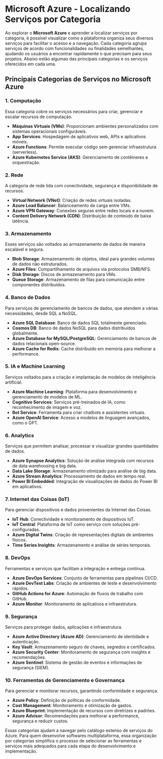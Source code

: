 # Microsoft Azure - Localizando Serviços por Categoria

Ao explorar o **Microsoft Azure** e aprender a localizar serviços por categoria, é possível visualizar como a plataforma organiza seus diversos serviços para facilitar o acesso e a navegação. Cada categoria agrupa serviços de acordo com funcionalidades ou finalidades semelhantes, ajudando os usuários a encontrar rapidamente o que precisam para seus projetos. Abaixo estão algumas das principais categorias e os serviços oferecidos em cada uma.

## Principais Categorias de Serviços no Microsoft Azure

### 1. Computação
Essa categoria cobre os serviços necessários para criar, gerenciar e escalar recursos de computação.
- **Máquinas Virtuais (VMs)**: Proporcionam ambientes personalizados com sistemas operacionais configuráveis.
- **App Services**: Hospedagem de aplicativos web, APIs e aplicativos móveis.
- **Azure Functions**: Permite executar código sem gerenciar infraestrutura (serverless).
- **Azure Kubernetes Service (AKS)**: Gerenciamento de contêineres e orquestração.

### 2. Rede
A categoria de rede lida com conectividade, segurança e disponibilidade de recursos.
- **Virtual Network (VNet)**: Criação de redes virtuais isoladas.
- **Azure Load Balancer**: Balanceamento de carga entre VMs.
- **Azure VPN Gateway**: Conexões seguras entre redes locais e a nuvem.
- **Content Delivery Network (CDN)**: Distribuição de conteúdo de baixa latência.

### 3. Armazenamento
Esses serviços são voltados ao armazenamento de dados de maneira escalável e segura.
- **Blob Storage**: Armazenamento de objetos, ideal para grandes volumes de dados não estruturados.
- **Azure Files**: Compartilhamento de arquivos via protocolos SMB/NFS.
- **Disk Storage**: Discos de armazenamento para VMs.
- **Queue Storage**: Armazenamento de filas para comunicação entre componentes distribuídos.

### 4. Banco de Dados
Para serviços de gerenciamento de bancos de dados, que atendem a várias necessidades, desde SQL a NoSQL.
- **Azure SQL Database**: Banco de dados SQL totalmente gerenciado.
- **Cosmos DB**: Banco de dados NoSQL para dados distribuídos globalmente.
- **Azure Database for MySQL/PostgreSQL**: Gerenciamento de bancos de dados relacionais open-source.
- **Azure Cache for Redis**: Cache distribuído em memória para melhorar a performance.

### 5. IA e Machine Learning
Serviços voltados para a criação e implantação de modelos de inteligência artificial.
- **Azure Machine Learning**: Plataforma para desenvolvimento e gerenciamento de modelos de ML.
- **Cognitive Services**: Serviços pré-treinados de IA, como reconhecimento de imagem e voz.
- **Bot Service**: Ferramenta para criar chatbots e assistentes virtuais.
- **Azure OpenAI Service**: Acesso a modelos de linguagem avançados, como o GPT.

### 6. Analytics
Serviços que permitem analisar, processar e visualizar grandes quantidades de dados.
- **Azure Synapse Analytics**: Solução de análise integrada com recursos de data warehousing e big data.
- **Data Lake Storage**: Armazenamento otimizado para análise de big data.
- **Azure Stream Analytics**: Processamento de dados em tempo real.
- **Power BI Embedded**: Integração de visualizações de dados do Power BI em aplicativos.

### 7. Internet das Coisas (IoT)
Para gerenciar dispositivos e dados provenientes da Internet das Coisas.
- **IoT Hub**: Conectividade e monitoramento de dispositivos IoT.
- **IoT Central**: Plataforma de IoT como serviço com soluções pré-configuradas.
- **Azure Digital Twins**: Criação de representações digitais de ambientes físicos.
- **Time Series Insights**: Armazenamento e análise de séries temporais.

### 8. DevOps
Ferramentas e serviços que facilitam a integração e entrega contínua.
- **Azure DevOps Services**: Conjunto de ferramentas para pipelines CI/CD.
- **Azure DevTest Labs**: Criação de ambientes de teste e desenvolvimento rápidos.
- **GitHub Actions for Azure**: Automação de fluxos de trabalho com GitHub.
- **Azure Monitor**: Monitoramento de aplicativos e infraestrutura.

### 9. Segurança
Serviços para proteger dados, aplicações e infraestrutura.
- **Azure Active Directory (Azure AD)**: Gerenciamento de identidade e autenticação.
- **Key Vault**: Armazenamento seguro de chaves, segredos e certificados.
- **Azure Security Center**: Monitoramento de segurança com insights e recomendações.
- **Azure Sentinel**: Sistema de gestão de eventos e informações de segurança (SIEM).

### 10. Ferramentas de Gerenciamento e Governança
Para gerenciar e monitorar recursos, garantindo conformidade e segurança.
- **Azure Policy**: Definição de políticas de conformidade.
- **Cost Management**: Monitoramento e otimização de gastos.
- **Azure Blueprint**: Implementação de recursos com diretrizes e padrões.
- **Azure Advisor**: Recomendações para melhorar a performance, segurança e reduzir custos.

Essas categorias ajudam a navegar pelo catálogo extenso de serviços do Azure. Para quem desenvolve softwares multiplataforma, essa organização por categorias simplifica o processo de selecionar as ferramentas e serviços mais adequados para cada etapa do desenvolvimento e implementação.
